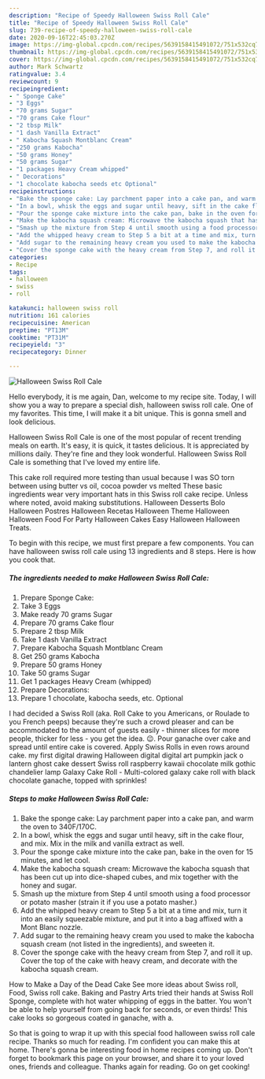 ```yaml
---
description: "Recipe of Speedy Halloween Swiss Roll Cale"
title: "Recipe of Speedy Halloween Swiss Roll Cale"
slug: 739-recipe-of-speedy-halloween-swiss-roll-cale
date: 2020-09-16T22:45:03.270Z
image: https://img-global.cpcdn.com/recipes/5639158415491072/751x532cq70/halloween-swiss-roll-cale-recipe-main-photo.jpg
thumbnail: https://img-global.cpcdn.com/recipes/5639158415491072/751x532cq70/halloween-swiss-roll-cale-recipe-main-photo.jpg
cover: https://img-global.cpcdn.com/recipes/5639158415491072/751x532cq70/halloween-swiss-roll-cale-recipe-main-photo.jpg
author: Mark Schwartz
ratingvalue: 3.4
reviewcount: 9
recipeingredient:
- " Sponge Cake"
- "3 Eggs"
- "70 grams Sugar"
- "70 grams Cake flour"
- "2 tbsp Milk"
- "1 dash Vanilla Extract"
- " Kabocha Squash Montblanc Cream"
- "250 grams Kabocha"
- "50 grams Honey"
- "50 grams Sugar"
- "1 packages Heavy Cream whipped"
- " Decorations"
- "1 chocolate kabocha seeds etc Optional"
recipeinstructions:
- "Bake the sponge cake: Lay parchment paper into a cake pan, and warm the oven to 340F/170C."
- "In a bowl, whisk the eggs and sugar until heavy, sift in the cake flour, and mix. Mix in the milk and vanilla extract as well."
- "Pour the sponge cake mixture into the cake pan, bake in the oven for 15 minutes, and let cool."
- "Make the kabocha squash cream: Microwave the kabocha squash that has been cut up into dice-shaped cubes, and mix together with the honey and sugar."
- "Smash up the mixture from Step 4 until smooth using a food processor or potato masher (strain it if you use a potato masher.)"
- "Add the whipped heavy cream to Step 5 a bit at a time and mix, turn it into an easily squeezable mixture, and put it into a bag affixed with a Mont Blanc nozzle."
- "Add sugar to the remaining heavy cream you used to make the kabocha squash cream (not listed in the ingredients), and sweeten it."
- "Cover the sponge cake with the heavy cream from Step 7, and roll it up. Cover the top of the cake with heavy cream, and decorate with the kabocha squash cream."
categories:
- Recipe
tags:
- halloween
- swiss
- roll

katakunci: halloween swiss roll 
nutrition: 161 calories
recipecuisine: American
preptime: "PT13M"
cooktime: "PT31M"
recipeyield: "3"
recipecategory: Dinner

---
```



![Halloween Swiss Roll Cale](https://img-global.cpcdn.com/recipes/5639158415491072/751x532cq70/halloween-swiss-roll-cale-recipe-main-photo.jpg)

Hello everybody, it is me again, Dan, welcome to my recipe site. Today, I will show you a way to prepare a special dish, halloween swiss roll cale. One of my favorites. This time, I will make it a bit unique. This is gonna smell and look delicious.

Halloween Swiss Roll Cale is one of the most popular of recent trending meals on earth. It's easy, it is quick, it tastes delicious. It is appreciated by millions daily. They're fine and they look wonderful. Halloween Swiss Roll Cale is something that I've loved my entire life.

This cake roll required more testing than usual because I was SO torn between using butter vs oil, cocoa powder vs melted These basic ingredients wear very important hats in this Swiss roll cake recipe. Unless where noted, avoid making substitutions. Halloween Desserts Bolo Halloween Postres Halloween Recetas Halloween Theme Halloween Halloween Food For Party Halloween Cakes Easy Halloween Halloween Treats.


To begin with this recipe, we must first prepare a few components. You can have halloween swiss roll cale using 13 ingredients and 8 steps. Here is how you cook that.

<!--inarticleads1-->

##### The ingredients needed to make Halloween Swiss Roll Cale:

1. Prepare  Sponge Cake:
1. Take 3 Eggs
1. Make ready 70 grams Sugar
1. Prepare 70 grams Cake flour
1. Prepare 2 tbsp Milk
1. Take 1 dash Vanilla Extract
1. Prepare  Kabocha Squash Montblanc Cream
1. Get 250 grams Kabocha
1. Prepare 50 grams Honey
1. Take 50 grams Sugar
1. Get 1 packages Heavy Cream (whipped)
1. Prepare  Decorations:
1. Prepare 1 chocolate, kabocha seeds, etc. Optional


I had decided a Swiss Roll (aka. Roll Cake to you Americans, or Roulade to you French peeps) because they&#39;re such a crowd pleaser and can be accommodated to the amount of guests easily - thinner slices for more people, thicker for less - you get the idea. 😉. Pour ganache over cake and spread until entire cake is covered. Apply Swiss Rolls in even rows around cake. my first digital drawing Halloween digital digital art pumpkin jack o lantern ghost cake dessert Swiss roll raspberry kawaii chocolate milk gothic chandelier lamp Galaxy Cake Roll - Multi-colored galaxy cake roll with black chocolate ganache, topped with sprinkles! 

<!--inarticleads2-->

##### Steps to make Halloween Swiss Roll Cale:

1. Bake the sponge cake: Lay parchment paper into a cake pan, and warm the oven to 340F/170C.
1. In a bowl, whisk the eggs and sugar until heavy, sift in the cake flour, and mix. Mix in the milk and vanilla extract as well.
1. Pour the sponge cake mixture into the cake pan, bake in the oven for 15 minutes, and let cool.
1. Make the kabocha squash cream: Microwave the kabocha squash that has been cut up into dice-shaped cubes, and mix together with the honey and sugar.
1. Smash up the mixture from Step 4 until smooth using a food processor or potato masher (strain it if you use a potato masher.)
1. Add the whipped heavy cream to Step 5 a bit at a time and mix, turn it into an easily squeezable mixture, and put it into a bag affixed with a Mont Blanc nozzle.
1. Add sugar to the remaining heavy cream you used to make the kabocha squash cream (not listed in the ingredients), and sweeten it.
1. Cover the sponge cake with the heavy cream from Step 7, and roll it up. Cover the top of the cake with heavy cream, and decorate with the kabocha squash cream.


How to Make a Day of the Dead Cake See more ideas about Swiss roll, Food, Swiss roll cake. Baking and Pastry Arts tried their hands at Swiss Roll Sponge, complete with hot water whipping of eggs in the batter. You won&#39;t be able to help yourself from going back for seconds, or even thirds! This cake looks so gorgeous coated in ganache, with a. 

So that is going to wrap it up with this special food halloween swiss roll cale recipe. Thanks so much for reading. I'm confident you can make this at home. There's gonna be interesting food in home recipes coming up. Don't forget to bookmark this page on your browser, and share it to your loved ones, friends and colleague. Thanks again for reading. Go on get cooking!
